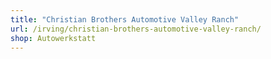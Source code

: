 ```yaml
---
title: "Christian Brothers Automotive Valley Ranch"
url: /irving/christian-brothers-automotive-valley-ranch/
shop: Autowerkstatt
---
```

